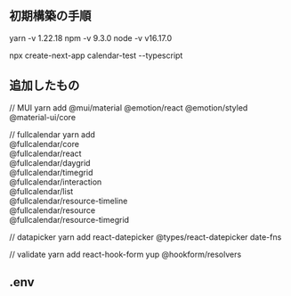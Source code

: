 ## 初期構築の手順

yarn -v
1.22.18
npm -v
9.3.0
node -v
v16.17.0

npx create-next-app calendar-test --typescript

## 追加したもの

// MUI
yarn add @mui/material @emotion/react @emotion/styled @material-ui/core

// fullcalendar
yarn add \
 @fullcalendar/core \
 @fullcalendar/react \
 @fullcalendar/daygrid \
 @fullcalendar/timegrid \
 @fullcalendar/interaction \
 @fullcalendar/list \
 @fullcalendar/resource-timeline \
 @fullcalendar/resource \
 @fullcalendar/resource-timegrid

// datapicker
yarn add react-datepicker @types/react-datepicker date-fns

// validate
yarn add react-hook-form yup @hookform/resolvers

## .env
